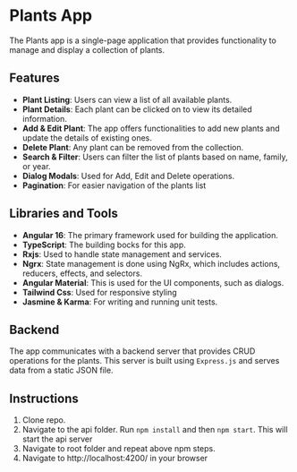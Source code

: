 # Plants App

The Plants app is a single-page application that provides functionality to manage and display a collection of plants.

## Features

- **Plant Listing**: Users can view a list of all available plants.
- **Plant Details**: Each plant can be clicked on to view its detailed information.
- **Add & Edit Plant**: The app offers functionalities to add new plants and update the details of existing ones.
- **Delete Plant**: Any plant can be removed from the collection.
- **Search & Filter**: Users can filter the list of plants based on name, family, or year.
- **Dialog Modals**: Used for Add, Edit and Delete operations.
- **Pagination**: For easier navigation of the plants list

## Libraries and Tools

- **Angular 16**: The primary framework used for building the application.
- **TypeScript**: The building bocks for this app.
- **Rxjs**: Used to handle state management and services.
- **Ngrx**: State management is done using NgRx, which includes actions, reducers, effects, and selectors.
- **Angular Material**: This is used for the UI components, such as dialogs.
- **Tailwind Css**: Used for responsive styling
- **Jasmine & Karma**: For writing and running unit tests.

## Backend

The app communicates with a backend server that provides CRUD operations for the plants. This server is built using `Express.js` and serves data from a static JSON file.

## Instructions

1. Clone repo.
2. Navigate to the api folder. Run `npm install` and then `npm start`. This will start the api server
3. Navigate to root folder and repeat above npm steps.
4. Navigate to http://localhost:4200/ in your browser

